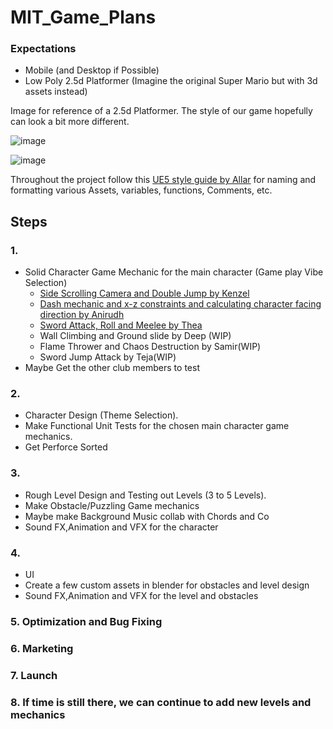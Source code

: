 # MIT_Game_Plans

### Expectations
* Mobile (and Desktop if Possible)
* Low Poly 2.5d Platformer (Imagine the original Super Mario but with 3d assets instead)

Image for reference of a 2.5d Platformer. The style of our game hopefully can look a bit more different.

![image](https://user-images.githubusercontent.com/65004578/161414499-7bda9648-698e-4908-a879-150e4c25ae77.png)

![image](https://user-images.githubusercontent.com/65004578/161413963-bb7861f4-8324-4fff-80e1-3c9ee1f4c8f7.png)

Throughout the project follow this [UE5 style guide by Allar](https://github.com/Allar/ue5-style-guide) for naming and formatting various Assets, variables, functions, Comments, etc.

## Steps

### 1.  
*	Solid Character Game Mechanic for the main character (Game play Vibe Selection)
	*	[Side Scrolling Camera and Double Jump by Kenzel](https://youtu.be/gUVn7xhJPH8)
	*	[Dash mechanic and x-z constraints and calculating character facing direction by Anirudh](https://youtu.be/e1gwhWvBvSY)
	*	[Sword Attack, Roll and Meelee by Thea](https://youtu.be/lr356mC_wkY)
	*	Wall Climbing and Ground slide by Deep (WIP)
	*	Flame Thrower and Chaos Destruction by Samir(WIP)
	*	Sword Jump Attack by Teja(WIP)
*	Maybe Get the other club members to test

### 2.	
*	Character Design (Theme Selection). 
*	Make Functional Unit Tests for the chosen main character game mechanics. 
* Get Perforce Sorted
 
### 3.	
*	Rough Level Design and Testing out Levels (3 to 5 Levels).
*	Make Obstacle/Puzzling Game mechanics
*	Maybe make Background Music collab with Chords and Co
*	Sound FX,Animation and VFX for the character

### 4.	
*	UI 
*	Create a few custom assets in blender for obstacles and level design
*	Sound FX,Animation and VFX for the level and obstacles

### 5.	Optimization and Bug Fixing

### 6.	Marketing 

### 7.	Launch

### 8.	If time is still there, we can continue to add new levels and mechanics
